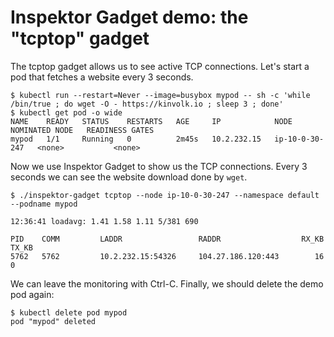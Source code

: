 # Inspektor Gadget demo: the "tcptop" gadget

The tcptop gadget allows us to see active TCP connections.
Let's start a pod that fetches a website every 3 seconds.

```
$ kubectl run --restart=Never --image=busybox mypod -- sh -c 'while /bin/true ; do wget -O - https://kinvolk.io ; sleep 3 ; done'
$ kubectl get pod -o wide
NAME    READY   STATUS    RESTARTS   AGE     IP            NODE             NOMINATED NODE   READINESS GATES
mypod   1/1     Running   0          2m45s   10.2.232.15   ip-10-0-30-247   <none>           <none>
```

Now we use Inspektor Gadget to show us the TCP connections. Every 3 seconds we
can see the website download done by `wget`.

```
$ ./inspektor-gadget tcptop --node ip-10-0-30-247 --namespace default --podname mypod

12:36:41 loadavg: 1.41 1.58 1.11 5/381 690

PID    COMM         LADDR                 RADDR                  RX_KB  TX_KB
5762   5762         10.2.232.15:54326     104.27.186.120:443        16      0
```

We can leave the monitoring with Ctrl-C.
Finally, we should delete the demo pod again:

```
$ kubectl delete pod mypod
pod "mypod" deleted
```
